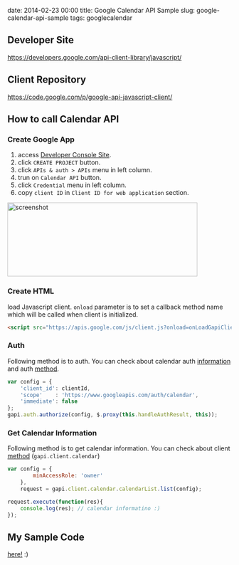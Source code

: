 date: 2014-02-23 00:00
title: Google Calendar API Sample
slug: google-calendar-api-sample
tags: googlecalendar

## Developer Site
https://developers.google.com/api-client-library/javascript/

## Client Repository
https://code.google.com/p/google-api-javascript-client/


## How to call Calendar API

### Create Google App

1. access [Developer Console Site](https://cloud.google.com/console/project).
2. click `CREATE PROJECT` button.
3. click `APIs & auth > APIs` menu in left column.
4. trun on `Calendar API` button.
5. click `Credential` menu in left column.
6. copy `client ID` in `Client ID for web application` section.

<img width="427" height="166" alt="screenshot" src="http://kashiro.github.io/google-calendar-api-sample/images/create-app.png">

### Create HTML

load Javascript client.
`onload` parameter is to set a callback method name which will be called when client is initialized.

```html
<script src="https://apis.google.com/js/client.js?onload=onLoadGapiClient"></script>
```
	
	
### Auth

Following method is to auth.
You can check about calendar auth [information](https://developers.google.com/google-apps/calendar/auth) and auth [method](https://developers.google.com/api-client-library/javascript/reference/referencedocs).

```js
var config = {
	'client_id': clientId,
    'scope'    : 'https://www.googleapis.com/auth/calendar',
    'immediate': false
};
gapi.auth.authorize(config, $.proxy(this.handleAuthResult, this));
```
    
### Get Calendar Information

Following method is to get calendar information.
You can check about client [method](https://developers.google.com/google-apps/calendar/v3/reference/calendarList/list) (`gapi.client.calendar`)

```js
var config = {
        minAccessRole: 'owner'
    },
    request = gapi.client.calendar.calendarList.list(config);

request.execute(function(res){
    console.log(res); // calendar informatino :)
});
```
    
## My Sample Code

[here!](https://github.com/kashiro/google-calendar-api-sample) :)
